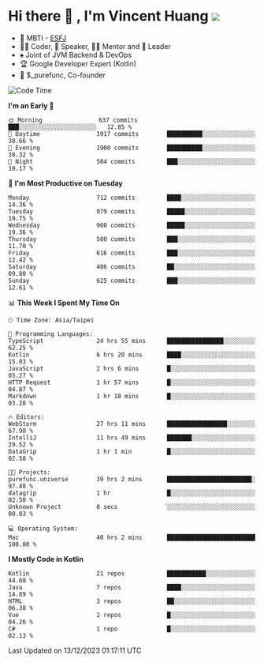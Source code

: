 # Hi there 👋 , I'm Vincent Huang ![](https://komarev.com/ghpvc/?username=Jian-Min-Huang)
- 👀 MBTI - [ESFJ](https://www.16personalities.com/esfj-personality)
- 👨‍💻 Coder, 🎤 Speaker, 👨‍🏫 Mentor and 🚀 Leader
- ♠️ Joint of JVM Backend & DevOps
- 🏆 Google Developer Expert (Kotlin)
- 💼 $_purefunc, Co-founder

<!--START_SECTION:waka-->
![Code Time](http://img.shields.io/badge/Code%20Time-3%2C059%20hrs%2046%20mins-blue)

**I'm an Early 🐤** 

```text
🌞 Morning                637 commits         ███░░░░░░░░░░░░░░░░░░░░░░   12.85 % 
🌆 Daytime                1917 commits        ██████████░░░░░░░░░░░░░░░   38.66 % 
🌃 Evening                1900 commits        ██████████░░░░░░░░░░░░░░░   38.32 % 
🌙 Night                  504 commits         ███░░░░░░░░░░░░░░░░░░░░░░   10.17 % 
```
📅 **I'm Most Productive on Tuesday** 

```text
Monday                   712 commits         ████░░░░░░░░░░░░░░░░░░░░░   14.36 % 
Tuesday                  979 commits         █████░░░░░░░░░░░░░░░░░░░░   19.75 % 
Wednesday                960 commits         █████░░░░░░░░░░░░░░░░░░░░   19.36 % 
Thursday                 580 commits         ███░░░░░░░░░░░░░░░░░░░░░░   11.70 % 
Friday                   616 commits         ███░░░░░░░░░░░░░░░░░░░░░░   12.42 % 
Saturday                 486 commits         ██░░░░░░░░░░░░░░░░░░░░░░░   09.80 % 
Sunday                   625 commits         ███░░░░░░░░░░░░░░░░░░░░░░   12.61 % 
```


📊 **This Week I Spent My Time On** 

```text
🕑︎ Time Zone: Asia/Taipei

💬 Programming Languages: 
TypeScript               24 hrs 55 mins      ████████████████░░░░░░░░░   62.25 % 
Kotlin                   6 hrs 20 mins       ████░░░░░░░░░░░░░░░░░░░░░   15.83 % 
JavaScript               2 hrs 6 mins        █░░░░░░░░░░░░░░░░░░░░░░░░   05.27 % 
HTTP Request             1 hr 57 mins        █░░░░░░░░░░░░░░░░░░░░░░░░   04.87 % 
Markdown                 1 hr 18 mins        █░░░░░░░░░░░░░░░░░░░░░░░░   03.28 % 

🔥 Editors: 
WebStorm                 27 hrs 11 mins      █████████████████░░░░░░░░   67.90 % 
IntelliJ                 11 hrs 49 mins      ███████░░░░░░░░░░░░░░░░░░   29.52 % 
DataGrip                 1 hr 1 min          █░░░░░░░░░░░░░░░░░░░░░░░░   02.58 % 

🐱‍💻 Projects: 
purefunc.universe        39 hrs 2 mins       ████████████████████████░   97.48 % 
datagrip                 1 hr                █░░░░░░░░░░░░░░░░░░░░░░░░   02.50 % 
Unknown Project          0 secs              ░░░░░░░░░░░░░░░░░░░░░░░░░   00.03 % 

💻 Operating System: 
Mac                      40 hrs 2 mins       █████████████████████████   100.00 % 
```

**I Mostly Code in Kotlin** 

```text
Kotlin                   21 repos            ███████████░░░░░░░░░░░░░░   44.68 % 
Java                     7 repos             ████░░░░░░░░░░░░░░░░░░░░░   14.89 % 
HTML                     3 repos             ██░░░░░░░░░░░░░░░░░░░░░░░   06.38 % 
Vue                      2 repos             █░░░░░░░░░░░░░░░░░░░░░░░░   04.26 % 
C#                       1 repo              █░░░░░░░░░░░░░░░░░░░░░░░░   02.13 % 
```




 Last Updated on 13/12/2023 01:17:11 UTC
<!--END_SECTION:waka-->
